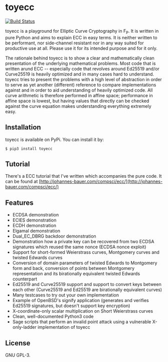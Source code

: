 # toyecc
[![Build Status](https://app.travis-ci.com/johndoe31415/toyecc.svg?branch=master)](https://app.travis-ci.com/johndoe31415/toyecc)

toyecc is a playground for Elliptic Curve Cryptography in F<sub>P</sub>. It is
written in pure Python and aims to explain ECC in easy terms. It is neither
written to be performant, nor side-channel resistant nor in any way suited for
productive use at all. Please use it for its intended purpose and for it only.

The rationale behind toyecc is to show a clear and mathematically clean
presentation of the underlying mathematical problems. Most code that is written
arund ECC -- especially code that revolves around Ed25519 and/or Curve25519 is
heavily optimized and in many cases hard to understand. toyecc tries to present
the problems with a high level of abstraction in order to serve as yet another
(different) reference to compare implementations against and in order to aid
understanding of heavily optimized code. All curve arithmetic is therefore
performed in affine space; performance in affine space is lowest, but having
values that directly can be checked against the curve equation makes
understanding everything extremely easy.


## Installation
toyecc is available on PyPi. You can install it by:

```
$ pip3 install toyecc
```


## Tutorial
There's a ECC tutorial that I've written which accompanies the pure code. It
can be found at [http://johannes-bauer.com/compsci/ecc/](http://johannes-bauer.com/compsci/ecc/)


## Features
  * ECDSA demonstration
  * ECIES demonstration
  * ECDH demonstration
  * Elgamal demonstration
  * Dual_EC_DBRG backdoor demonstration
  * Demonstration how a private key can be recovered from two ECDSA signatures
    which reused the same nonce (ECDSA nonce exploit)
  * Support for short-formed Weierstrass curves, Montgomery curves and twisted
    Edwards curves
  * Conversion of domain parameters of twisted Edwards to Montgomery form and
    back, conversion of points between Montgomery representation and its
    birationally equivalent twisted Edwards counterpart
  * Ed25519 and Curve25519 support and support to convert keys between each
    other (Curve25519 and Ed25519 are birationally equivalent curves)
  * Many testcases to try out your own implementation
  * Example of OpenBSD's signify application (generates and verifies Ed25519
    signatures, but doesn't support key encryption)
  * X-coordinate-only scalar multiplication on Short Weierstrass curves
  * Clean, well-documented Python3 code
  * Sage scripts that perform an invalid point attack using a vulnerable
    X-only-ladder implementation of toyecc

## License
GNU GPL-3.
